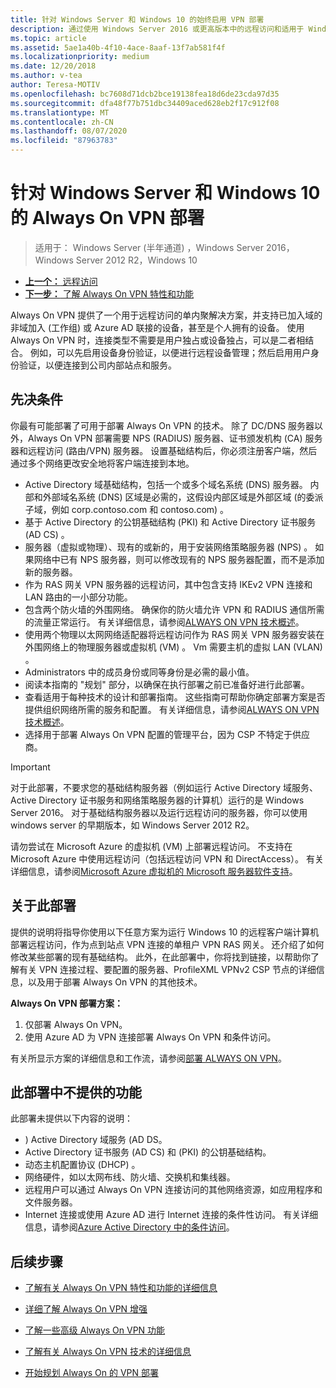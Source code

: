 ```yaml
---
title: 针对 Windows Server 和 Windows 10 的始终启用 VPN 部署
description: 通过使用 Windows Server 2016 或更高版本中的远程访问和适用于 Windows 10 客户端计算机的 Always On VPN 配置文件，你可以使用此部署来部署 Always On 虚拟专用网络 (VPN) 远程员工的连接。
ms.topic: article
ms.assetid: 5ae1a40b-4f10-4ace-8aaf-13f7ab581f4f
ms.localizationpriority: medium
ms.date: 12/20/2018
ms.author: v-tea
author: Teresa-MOTIV
ms.openlocfilehash: bc7608d71dcb2bce19138fea18d6de23cda97d35
ms.sourcegitcommit: dfa48f77b751dbc34409aced628eb2f17c912f08
ms.translationtype: MT
ms.contentlocale: zh-CN
ms.lasthandoff: 08/07/2020
ms.locfileid: "87963783"
---
```

# <a name="always-on-vpn-deployment-for-windows-server-and-windows-10"></a>针对 Windows Server 和 Windows 10 的 Always On VPN 部署

>适用于： Windows Server (半年通道) ，Windows Server 2016，Windows Server 2012 R2，Windows 10

- [**上一个：** 远程访问](../../../Remote-Access.md)<br>
- [**下一步：** 了解 Always On VPN 特性和功能](../../vpn-map-da.md)

Always On VPN 提供了一个用于远程访问的单内聚解决方案，并支持已加入域的非域加入 (工作组) 或 Azure AD 联接的设备，甚至是个人拥有的设备。 使用 Always On VPN 时，连接类型不需要是用户独占或设备独占，可以是二者相结合。 例如，可以先启用设备身份验证，以便进行远程设备管理；然后启用用户身份验证，以便连接到公司内部站点和服务。

## <a name="prerequisites"></a>先决条件

你最有可能部署了可用于部署 Always On VPN 的技术。 除了 DC/DNS 服务器以外，Always On VPN 部署需要 NPS (RADIUS) 服务器、证书颁发机构 (CA) 服务器和远程访问 (路由/VPN) 服务器。 设置基础结构后，你必须注册客户端，然后通过多个网络更改安全地将客户端连接到本地。

- Active Directory 域基础结构，包括一个或多个域名系统 (DNS) 服务器。 内部和外部域名系统 (DNS) 区域是必需的，这假设内部区域是外部区域 (的委派子域，例如 corp.contoso.com 和 contoso.com) 。
- 基于 Active Directory 的公钥基础结构 (PKI) 和 Active Directory 证书服务 (AD CS) 。
- 服务器（虚拟或物理）、现有的或新的，用于安装网络策略服务器 (NPS) 。 如果网络中已有 NPS 服务器，则可以修改现有的 NPS 服务器配置，而不是添加新的服务器。
- 作为 RAS 网关 VPN 服务器的远程访问，其中包含支持 IKEv2 VPN 连接和 LAN 路由的一小部分功能。
- 包含两个防火墙的外围网络。  确保你的防火墙允许 VPN 和 RADIUS 通信所需的流量正常运行。 有关详细信息，请参阅[ALWAYS ON VPN 技术概述](../always-on-vpn-technology-overview.md)。
- 使用两个物理以太网网络适配器将远程访问作为 RAS 网关 VPN 服务器安装在外围网络上的物理服务器或虚拟机 (VM) 。 Vm 需要主机的虚拟 LAN (VLAN) 。
- Administrators 中的成员身份或同等身份是必需的最小值。
- 阅读本指南的 "规划" 部分，以确保在执行部署之前已准备好进行此部署。
- 查看适用于每种技术的设计和部署指南。 这些指南可帮助你确定部署方案是否提供组织网络所需的服务和配置。 有关详细信息，请参阅[ALWAYS ON VPN 技术概述](../always-on-vpn-technology-overview.md)。
- 选择用于部署 Always On VPN 配置的管理平台，因为 CSP 不特定于供应商。

>[!IMPORTANT]
>对于此部署，不要求您的基础结构服务器（例如运行 Active Directory 域服务、Active Directory 证书服务和网络策略服务器的计算机）运行的是 Windows Server 2016。 对于基础结构服务器以及运行远程访问的服务器，你可以使用 windows server 的早期版本，如 Windows Server 2012 R2。
>
>请勿尝试在 Microsoft Azure 的虚拟机 (VM) 上部署远程访问。 不支持在 Microsoft Azure 中使用远程访问（包括远程访问 VPN 和 DirectAccess）。 有关详细信息，请参阅[Microsoft Azure 虚拟机的 Microsoft 服务器软件支持](https://support.microsoft.com/help/2721672/microsoft-server-software-support-for-microsoft-azure-virtual-machines)。

## <a name="about-this-deployment"></a>关于此部署

提供的说明将指导你使用以下任意方案为运行 Windows 10 的远程客户端计算机部署远程访问，作为点到站点 VPN 连接的单租户 VPN RAS 网关。 还介绍了如何修改某些部署的现有基础结构。 此外，在此部署中，你将找到链接，以帮助你了解有关 VPN 连接过程、要配置的服务器、ProfileXML VPNv2 CSP 节点的详细信息，以及用于部署 Always On VPN 的其他技术。

**Always On VPN 部署方案：**

1. 仅部署 Always On VPN。
2. 使用 Azure AD 为 VPN 连接部署 Always On VPN 和条件访问。

有关所显示方案的详细信息和工作流，请参阅[部署 ALWAYS ON VPN](always-on-vpn-deploy-deployment.md)。

## <a name="what-isnt-provided-in-this-deployment"></a>此部署中不提供的功能

此部署未提供以下内容的说明：

- ) Active Directory 域服务 (AD DS。
- Active Directory 证书服务 (AD CS) 和 (PKI) 的公钥基础结构。
- 动态主机配置协议 (DHCP) 。
- 网络硬件，如以太网布线、防火墙、交换机和集线器。
- 远程用户可以通过 Always On VPN 连接访问的其他网络资源，如应用程序和文件服务器。
- Internet 连接或使用 Azure AD 进行 Internet 连接的条件性访问。 有关详细信息，请参阅[Azure Active Directory 中的条件访问](/azure/active-directory/active-directory-conditional-access-azure-portal)。

## <a name="next-steps"></a>后续步骤

- [了解有关 Always On VPN 特性和功能的详细信息](../../vpn-map-da.md)

- [详细了解 Always On VPN 增强](../always-on-vpn-enhancements.md)

- [了解一些高级 Always On VPN 功能](always-on-vpn-adv-options.md)

- [了解有关 Always On VPN 技术的详细信息](../always-on-vpn-technology-overview.md)

- [开始规划 Always On 的 VPN 部署](always-on-vpn-deploy-deployment.md)
